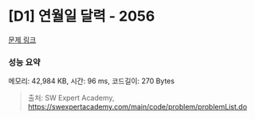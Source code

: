 # [D1] 연월일 달력 - 2056 

[문제 링크](https://swexpertacademy.com/main/code/problem/problemDetail.do?contestProbId=AV5QLkdKAz4DFAUq) 

### 성능 요약

메모리: 42,984 KB, 시간: 96 ms, 코드길이: 270 Bytes



> 출처: SW Expert Academy, https://swexpertacademy.com/main/code/problem/problemList.do